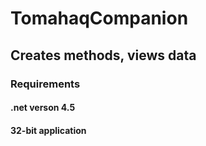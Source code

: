 
# TomahaqCompanion
## Creates methods, views data


### Requirements
#### .net verson 4.5

#### 32-bit application